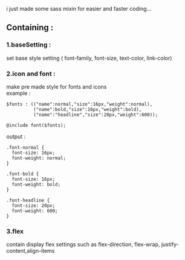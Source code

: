 i just made some sass mixin for easier and faster coding... <br>
## Containing :
### 1.baseSetting : 
set base style setting ( font-family, font-size, text-color, link-color) <br>
### 2.icon and font : 
make pre made style for fonts and icons <br>
example : 
```
$fonts : (("name":normal,"size":16px,"weight":normal),
          ("name":bold,"size":16px,"weight":bold),
          ("name":"headline","size":20px,"weight":600));

@include font($fonts);
```
output :
```
.font-normal {
  font-size: 16px;
  font-weight: normal;
}

.font-bold {
  font-size: 16px;
  font-weight: bold;
}

.font-headline {
  font-size: 20px;
  font-weight: 600;
}
```
### 3.flex
contain display flex settings such as flex-direction, flex-wrap, justify-content,align-items
